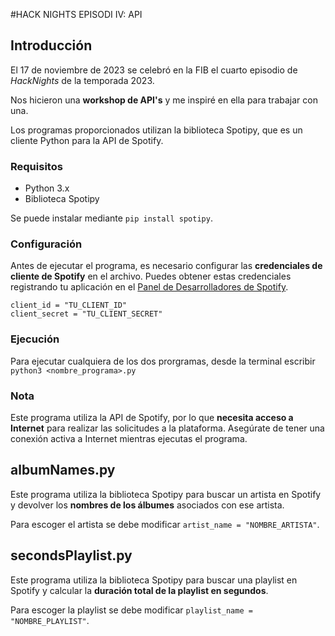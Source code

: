 #HACK NIGHTS EPISODI IV: API

## Introducción
El 17 de noviembre de 2023 se celebró en la FIB el cuarto episodio de _HackNights_ de la temporada 2023.

Nos hicieron una **workshop de API's** y me inspiré en ella para trabajar con una.

Los programas proporcionados utilizan la biblioteca Spotipy, que es un cliente Python para la API de Spotify.

### Requisitos
- Python 3.x
- Biblioteca Spotipy 

Se puede instalar mediante `pip install spotipy`.

### Configuración
Antes de ejecutar el programa, es necesario configurar las **credenciales de cliente de Spotify** en el archivo. Puedes obtener estas credenciales registrando tu aplicación en el [Panel de Desarrolladores de Spotify](https://developer.spotify.com/).

```
client_id = "TU_CLIENT_ID"
client_secret = "TU_CLIENT_SECRET"
```
### Ejecución
Para ejecutar cualquiera de los dos prorgramas, desde la terminal escribir `python3 <nombre_programa>.py`

### Nota
Este programa utiliza la API de Spotify, por lo que **necesita acceso a Internet** para realizar las solicitudes a la plataforma. Asegúrate de tener una conexión activa a Internet mientras ejecutas el programa.

## albumNames.py

Este programa utiliza la biblioteca Spotipy para buscar un artista en Spotify y devolver los **nombres de los álbumes** asociados con ese artista.

Para escoger el artista se debe modificar `artist_name = "NOMBRE_ARTISTA"`.

## secondsPlaylist.py

Este programa utiliza la biblioteca Spotipy para buscar una playlist en Spotify y calcular la **duración total de la playlist en segundos**.

Para escoger la playlist se debe modificar `playlist_name = "NOMBRE_PLAYLIST"`.